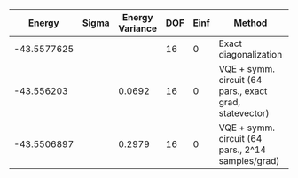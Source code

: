 | Energy      | Sigma | Energy Variance | DOF | Einf | Method                                                  | Reference |
|-------------|-------|-----------------|-----|------|---------------------------------------------------------|-----------|
| -43.5577625 |       |                 | 16  | 0    | Exact diagonalization                                   | [code](https://github.com/varbench/methods/blob/main/scripts/J1J2/square_16_P_0.05/ed_netket.sh) |
| -43.556203  |       | 0.0692          | 16  | 0    | VQE + symm. circuit (64 pars., exact grad, statevector) | TODO: ask Nikita |
| -43.5506897 |       | 0.2979          | 16  | 0    | VQE + symm. circuit (64 pars., 2^14 samples/grad)       | TODO: ask Nikita |
